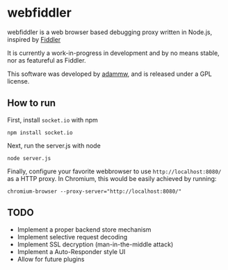 # webfiddler
webfiddler is a web browser based debugging proxy written in Node.js, inspired by [Fiddler](http://www.fiddler2.com/)

It is currently a work-in-progress in development and by no means stable, nor as featureful as Fiddler.

This software was developed by [adammw](http://github.com/adammw), and is released under a GPL license.

## How to run

First, install `socket.io` with npm

```
npm install socket.io
```

Next, run the server.js with node

```
node server.js
```

Finally, configure your favorite webbrowser to use `http://localhost:8080/` as a HTTP proxy. In Chromium, this would be easily achieved by running:

```
chromium-browser --proxy-server="http://localhost:8080/"
```

## TODO

* Implement a proper backend store mechanism
* Implement selective request decoding
* Implement SSL decryption (man-in-the-middle attack)
* Implement a Auto-Responder style UI
* Allow for future plugins
